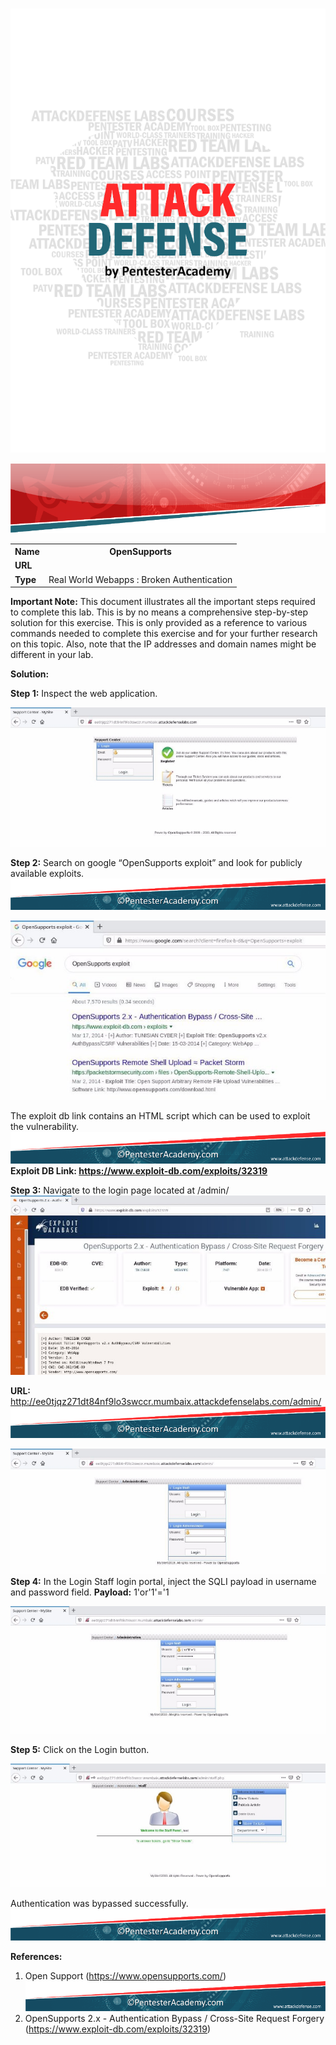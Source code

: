 ﻿![](Aspose.Words.54c0f8de-663e-4aaf-8614-f5cd0a12a8da.001.png)

![](Aspose.Words.54c0f8de-663e-4aaf-8614-f5cd0a12a8da.002.png)
<table><tr><th colspan="1"><b>Name</b> </th><th colspan="1">OpenSupports </th></tr>
<tr><td colspan="1" rowspan="2"><b>URL</b> </td><td colspan="1" valign="bottom"><https://attackdefense.com/challengedetails?cid=437> </td></tr>
<tr><td colspan="1"></td></tr>
<tr><td colspan="1"><b>Type</b> </td><td colspan="1">Real World Webapps : Broken Authentication </td></tr>
</table>

**Important Note:** This document illustrates all the important steps required to complete this lab. This  is  by  no  means  a  comprehensive  step-by-step  solution for this exercise. This is only provided as a reference to various commands needed to complete this exercise and for your further research on this topic. Also, note that the IP addresses and domain names might be different in your lab.  

**Solution:**  

**Step 1:** Inspect the web application. 

![](Aspose.Words.54c0f8de-663e-4aaf-8614-f5cd0a12a8da.003.jpeg)

**Step 2:** Search on google “OpenSupports exploit” and look for publicly available exploits. ![ref1]

![](Aspose.Words.54c0f8de-663e-4aaf-8614-f5cd0a12a8da.005.jpeg)

The exploit db link contains an HTML script which can be used to exploit the vulnerability. ![ref1]**Exploit DB Link: <https://www.exploit-db.com/exploits/32319>** 

**Step 3:** Navigate to the login page located at /admin/ ![](Aspose.Words.54c0f8de-663e-4aaf-8614-f5cd0a12a8da.006.jpeg)

**URL:** http://ee0tjqz271dt84nf9lo3swccr.mumbaix.attackdefenselabs.com/admin/ ![ref1]

![](Aspose.Words.54c0f8de-663e-4aaf-8614-f5cd0a12a8da.007.jpeg)**Step 4:** In the Login Staff login portal, inject the SQLI payload in username and password field. **Payload:** 1'or'1'='1 

![](Aspose.Words.54c0f8de-663e-4aaf-8614-f5cd0a12a8da.008.jpeg)

**Step 5:** Click on the Login button. 

![](Aspose.Words.54c0f8de-663e-4aaf-8614-f5cd0a12a8da.009.jpeg)

Authentication was bypassed  successfully. ![ref1]

**References:**  

1. Open Support (<https://www.opensupports.com/>)  ![ref1]
1. OpenSupports 2.x - Authentication Bypass / Cross-Site Request Forgery  (<https://www.exploit-db.com/exploits/32319>)  

[ref1]: Aspose.Words.54c0f8de-663e-4aaf-8614-f5cd0a12a8da.004.png
